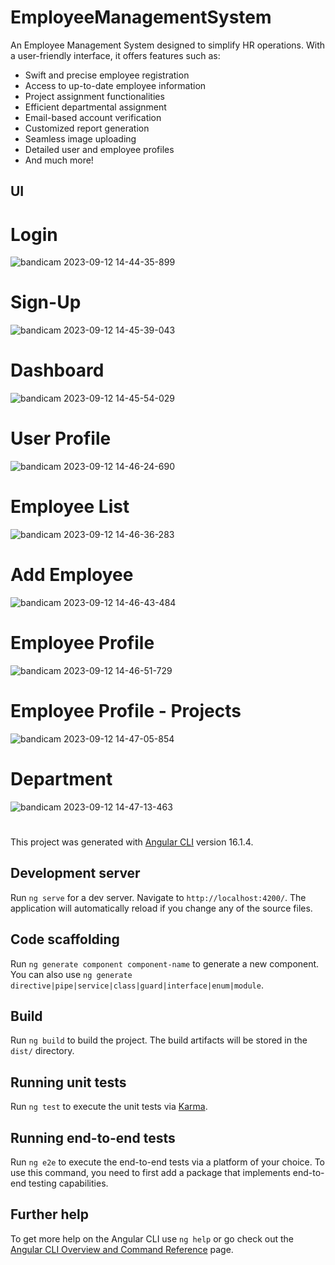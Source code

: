 # EmployeeManagementSystem

An Employee Management System designed to simplify HR operations. With a user-friendly interface, it offers features such as:  
- Swift and precise employee registration
- Access to up-to-date employee information
- Project assignment functionalities
- Efficient departmental assignment
- Email-based account verification
- Customized report generation
- Seamless image uploading
- Detailed user and employee profiles
- And much more!

## UI

# Login

![bandicam 2023-09-12 14-44-35-899](https://github.com/BelmiroMungoi/Crud-Rest-Angular/assets/56709665/05bcaf68-fc0b-40a3-9f4b-3957dd5a56a6)

# Sign-Up

![bandicam 2023-09-12 14-45-39-043](https://github.com/BelmiroMungoi/Crud-Rest-Angular/assets/56709665/887d8832-c043-4ef2-afbe-064055c4ede6)

# Dashboard

![bandicam 2023-09-12 14-45-54-029](https://github.com/BelmiroMungoi/Crud-Rest-Angular/assets/56709665/7e36407d-23d7-49ba-aaad-ca0ad5dfdb3c)

# User Profile

![bandicam 2023-09-12 14-46-24-690](https://github.com/BelmiroMungoi/Crud-Rest-Angular/assets/56709665/2b131b6a-86f1-49d2-a36e-764bd793f576)

# Employee List

![bandicam 2023-09-12 14-46-36-283](https://github.com/BelmiroMungoi/Crud-Rest-Angular/assets/56709665/f5a38cec-437a-47ff-80d3-2203819e4c48)

# Add Employee

![bandicam 2023-09-12 14-46-43-484](https://github.com/BelmiroMungoi/Crud-Rest-Angular/assets/56709665/d925eaa0-6a20-4fcf-b4f1-642b08a3f092)

# Employee Profile

![bandicam 2023-09-12 14-46-51-729](https://github.com/BelmiroMungoi/Crud-Rest-Angular/assets/56709665/d49e1855-a23e-4a9d-b23b-46e36f73faac)

# Employee Profile - Projects 

![bandicam 2023-09-12 14-47-05-854](https://github.com/BelmiroMungoi/Crud-Rest-Angular/assets/56709665/2eb8be99-f7d6-4c83-b26d-185ebe908796)

# Department

![bandicam 2023-09-12 14-47-13-463](https://github.com/BelmiroMungoi/Crud-Rest-Angular/assets/56709665/02a1b044-53b4-4af7-8151-9898380fc3f6)


#
This project was generated with [Angular CLI](https://github.com/angular/angular-cli) version 16.1.4.

## Development server

Run `ng serve` for a dev server. Navigate to `http://localhost:4200/`. The application will automatically reload if you change any of the source files.

## Code scaffolding

Run `ng generate component component-name` to generate a new component. You can also use `ng generate directive|pipe|service|class|guard|interface|enum|module`.

## Build

Run `ng build` to build the project. The build artifacts will be stored in the `dist/` directory.

## Running unit tests

Run `ng test` to execute the unit tests via [Karma](https://karma-runner.github.io).

## Running end-to-end tests

Run `ng e2e` to execute the end-to-end tests via a platform of your choice. To use this command, you need to first add a package that implements end-to-end testing capabilities.

## Further help

To get more help on the Angular CLI use `ng help` or go check out the [Angular CLI Overview and Command Reference](https://angular.io/cli) page.

